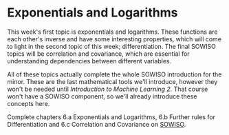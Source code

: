 
# Exponentials and Logarithms

This week's first topic is exponentials and logarithms. These functions are
each other's inverse and have some interesting properties, which will come to
light in the second topic of this week; differentiation. The final SOWISO
topics will be correlation and covariance, which are essential for
understanding dependencies between different variables.

All of these topics actually complete the whole SOWISO introduction for the
minor. These are the last mathematical tools we'll introduce, however they
won't be needed until *Introduction to Machine Learning 2*. That course won't
have a SOWISO component, so we'll already introduce these concepts here.

Complete chapters 6.a Exponentials and Logarithms, 6.b Further rules for
Differentiation and 6.c Correlation and Covariance on [SOWISO](https://uva.sowiso.nl/).
